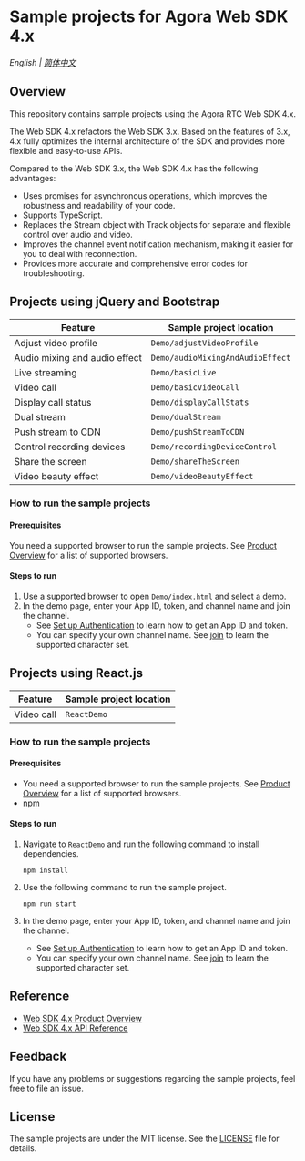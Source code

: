 # Sample projects for Agora Web SDK 4.x

_English | [简体中文](README.cn.md)_

## Overview

This repository contains sample projects using the Agora RTC Web SDK 4.x.

The Web SDK 4.x refactors the Web SDK 3.x. Based on the features of 3.x, 4.x fully optimizes the internal architecture of the SDK and provides more flexible and easy-to-use APIs.

Compared to the Web SDK 3.x, the Web SDK 4.x has the following advantages:

- Uses promises for asynchronous operations, which improves the robustness and readability of your code.
- Supports TypeScript.
- Replaces the Stream object with Track objects for separate and flexible control over audio and video.
- Improves the channel event notification mechanism, making it easier for you to deal with reconnection.
- Provides more accurate and comprehensive error codes for troubleshooting.

## Projects using jQuery and Bootstrap

| Feature                       | Sample project location          |
| ----------------------------- | -------------------------------- |
| Adjust video profile          | `Demo/adjustVideoProfile`        |
| Audio mixing and audio effect | `Demo/audioMixingAndAudioEffect` |
| Live streaming                | `Demo/basicLive`                 |
| Video call                    | `Demo/basicVideoCall`            |
| Display call status           | `Demo/displayCallStats`          |
| Dual stream                   | `Demo/dualStream`                |
| Push stream to CDN            | `Demo/pushStreamToCDN`           |
| Control recording devices     | `Demo/recordingDeviceControl`    |
| Share the screen              | `Demo/shareTheScreen`            |
| Video beauty effect           | `Demo/videoBeautyEffect`         |

### How to run the sample projects

#### Prerequisites

You need a supported browser to run the sample projects. See [Product Overview](https://docs.agora.io/en/Interactive%20Broadcast/product_live?platform=Web#compatibility) for a list of supported browsers.

#### Steps to run

1. Use a supported browser to open `Demo/index.html` and select a demo.
2. In the demo page, enter your App ID, token, and channel name and join the channel.
    - See [Set up Authentication](https://docs.agora.io/en/Agora%20Platform/token) to learn how to get an App ID and token.
    - You can specify your own channel name. See [join](https://docs.agora.io/en/Interactive%20Broadcast/API%20Reference/web_ng/interfaces/iagorartcclient.html#join) to learn the supported character set.

## Projects using React.js

| Feature    | Sample project location |
| ---------- | ----------------------- |
| Video call | `ReactDemo`             |

### How to run the sample projects

#### Prerequisites

- You need a supported browser to run the sample projects. See [Product Overview](https://docs.agora.io/en/Interactive%20Broadcast/product_live?platform=Web#compatibility) for a list of supported browsers.
- [npm](https://www.npmjs.com/)

#### Steps to run

1. Navigate to `ReactDemo` and run the following command to install dependencies.

    ```shell
    npm install
    ```

2. Use the following command to run the sample project.

    ```shell
    npm run start
    ```

3. In the demo page, enter your App ID, token, and channel name and join the channel.
    - See [Set up Authentication](https://docs.agora.io/en/Agora%20Platform/token) to learn how to get an App ID and token.
    - You can specify your own channel name. See [join](https://docs.agora.io/en/Interactive%20Broadcast/API%20Reference/web_ng/interfaces/iagorartcclient.html#join) to learn the supported character set.

## Reference

- [Web SDK 4.x Product Overview](https://docs.agora.io/en/Interactive%20Broadcast/product_live?platform=Web)
- [Web SDK 4.x API Reference](https://docs.agora.io/en/Interactive%20Broadcast/API%20Reference/web_ng/index.html)

## Feedback

If you have any problems or suggestions regarding the sample projects, feel free to file an issue.

## License

The sample projects are under the MIT license. See the [LICENSE](./LICENSE) file for details.
